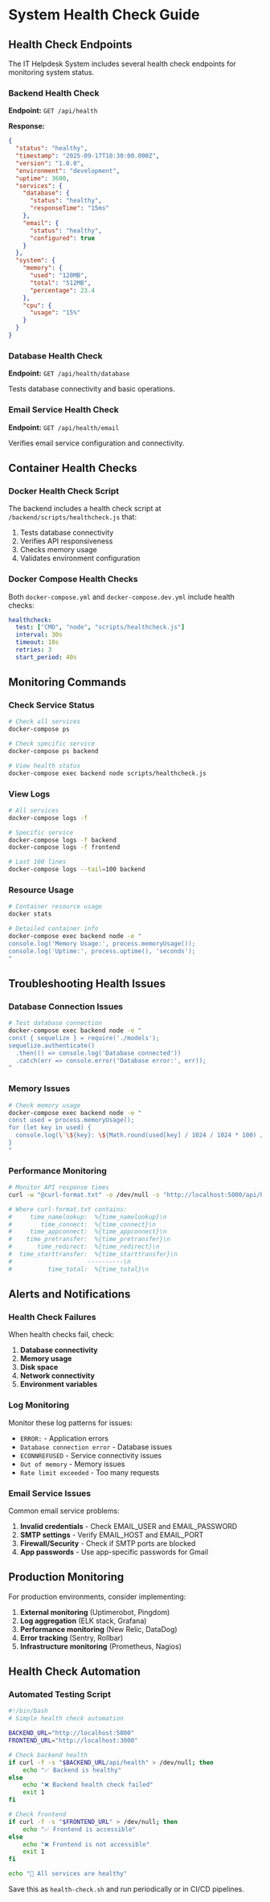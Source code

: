 # System Health Check Guide

## Health Check Endpoints

The IT Helpdesk System includes several health check endpoints for monitoring system status.

### Backend Health Check

**Endpoint:** `GET /api/health`

**Response:**
```json
{
  "status": "healthy",
  "timestamp": "2025-09-17T10:30:00.000Z",
  "version": "1.0.0",
  "environment": "development",
  "uptime": 3600,
  "services": {
    "database": {
      "status": "healthy",
      "responseTime": "15ms"
    },
    "email": {
      "status": "healthy",
      "configured": true
    }
  },
  "system": {
    "memory": {
      "used": "120MB",
      "total": "512MB",
      "percentage": 23.4
    },
    "cpu": {
      "usage": "15%"
    }
  }
}
```

### Database Health Check

**Endpoint:** `GET /api/health/database`

Tests database connectivity and basic operations.

### Email Service Health Check

**Endpoint:** `GET /api/health/email`

Verifies email service configuration and connectivity.

## Container Health Checks

### Docker Health Check Script

The backend includes a health check script at `/backend/scripts/healthcheck.js` that:

1. Tests database connectivity
2. Verifies API responsiveness
3. Checks memory usage
4. Validates environment configuration

### Docker Compose Health Checks

Both `docker-compose.yml` and `docker-compose.dev.yml` include health checks:

```yaml
healthcheck:
  test: ["CMD", "node", "scripts/healthcheck.js"]
  interval: 30s
  timeout: 10s
  retries: 3
  start_period: 40s
```

## Monitoring Commands

### Check Service Status
```bash
# Check all services
docker-compose ps

# Check specific service
docker-compose ps backend

# View health status
docker-compose exec backend node scripts/healthcheck.js
```

### View Logs
```bash
# All services
docker-compose logs -f

# Specific service
docker-compose logs -f backend
docker-compose logs -f frontend

# Last 100 lines
docker-compose logs --tail=100 backend
```

### Resource Usage
```bash
# Container resource usage
docker stats

# Detailed container info
docker-compose exec backend node -e "
console.log('Memory Usage:', process.memoryUsage());
console.log('Uptime:', process.uptime(), 'seconds');
"
```

## Troubleshooting Health Issues

### Database Connection Issues
```bash
# Test database connection
docker-compose exec backend node -e "
const { sequelize } = require('./models');
sequelize.authenticate()
  .then(() => console.log('Database connected'))
  .catch(err => console.error('Database error:', err));
"
```

### Memory Issues
```bash
# Check memory usage
docker-compose exec backend node -e "
const used = process.memoryUsage();
for (let key in used) {
  console.log(\`\${key}: \${Math.round(used[key] / 1024 / 1024 * 100) / 100} MB\`);
}
"
```

### Performance Monitoring
```bash
# Monitor API response times
curl -w "@curl-format.txt" -o /dev/null -s "http://localhost:5000/api/health"

# Where curl-format.txt contains:
#     time_namelookup:  %{time_namelookup}\n
#        time_connect:  %{time_connect}\n
#     time_appconnect:  %{time_appconnect}\n
#    time_pretransfer:  %{time_pretransfer}\n
#       time_redirect:  %{time_redirect}\n
#  time_starttransfer:  %{time_starttransfer}\n
#                     ----------\n
#          time_total:  %{time_total}\n
```

## Alerts and Notifications

### Health Check Failures

When health checks fail, check:

1. **Database connectivity**
2. **Memory usage**
3. **Disk space**
4. **Network connectivity**
5. **Environment variables**

### Log Monitoring

Monitor these log patterns for issues:

- `ERROR:` - Application errors
- `Database connection error` - Database issues
- `ECONNREFUSED` - Service connectivity issues
- `Out of memory` - Memory issues
- `Rate limit exceeded` - Too many requests

### Email Service Issues

Common email service problems:

1. **Invalid credentials** - Check EMAIL_USER and EMAIL_PASSWORD
2. **SMTP settings** - Verify EMAIL_HOST and EMAIL_PORT
3. **Firewall/Security** - Check if SMTP ports are blocked
4. **App passwords** - Use app-specific passwords for Gmail

## Production Monitoring

For production environments, consider implementing:

1. **External monitoring** (Uptimerobot, Pingdom)
2. **Log aggregation** (ELK stack, Grafana)
3. **Performance monitoring** (New Relic, DataDog)
4. **Error tracking** (Sentry, Rollbar)
5. **Infrastructure monitoring** (Prometheus, Nagios)

## Health Check Automation

### Automated Testing Script
```bash
#!/bin/bash
# Simple health check automation

BACKEND_URL="http://localhost:5000"
FRONTEND_URL="http://localhost:3000"

# Check backend health
if curl -f -s "$BACKEND_URL/api/health" > /dev/null; then
    echo "✅ Backend is healthy"
else
    echo "❌ Backend health check failed"
    exit 1
fi

# Check frontend
if curl -f -s "$FRONTEND_URL" > /dev/null; then
    echo "✅ Frontend is accessible"
else
    echo "❌ Frontend is not accessible"
    exit 1
fi

echo "🎉 All services are healthy"
```

Save this as `health-check.sh` and run periodically or in CI/CD pipelines.
